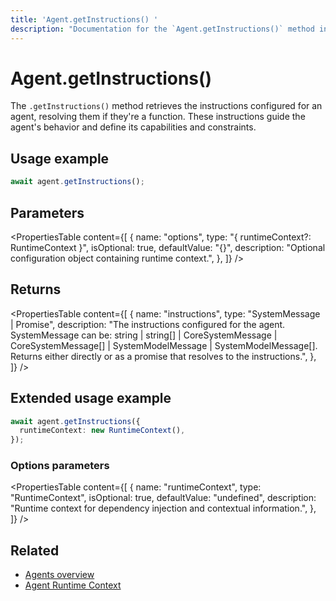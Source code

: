 ```yaml
---
title: 'Agent.getInstructions() '
description: "Documentation for the `Agent.getInstructions()` method in Mastra agents, which retrieves the instructions that guide the agent's behavior."
---
```


# Agent.getInstructions()

The `.getInstructions()` method retrieves the instructions configured for an agent, resolving them if they're a function. These instructions guide the agent's behavior and define its capabilities and constraints.

## Usage example

```typescript copy
await agent.getInstructions();
```

## Parameters

<PropertiesTable
content={[
{
name: "options",
type: "{ runtimeContext?: RuntimeContext }",
isOptional: true,
defaultValue: "{}",
description: "Optional configuration object containing runtime context.",
},
]}
/>

## Returns

<PropertiesTable
content={[
{
name: "instructions",
type: "SystemMessage | Promise<SystemMessage>",
description: "The instructions configured for the agent. SystemMessage can be: string | string[] | CoreSystemMessage | CoreSystemMessage[] | SystemModelMessage | SystemModelMessage[]. Returns either directly or as a promise that resolves to the instructions.",
},
]}
/>

## Extended usage example

```typescript copy
await agent.getInstructions({
  runtimeContext: new RuntimeContext(),
});
```

### Options parameters

<PropertiesTable
content={[
{
name: "runtimeContext",
type: "RuntimeContext",
isOptional: true,
defaultValue: "undefined",
description: "Runtime context for dependency injection and contextual information.",
},
]}
/>

## Related

- [Agents overview](/docs/agents/overview)
- [Agent Runtime Context](/docs/agents/runtime-context)
